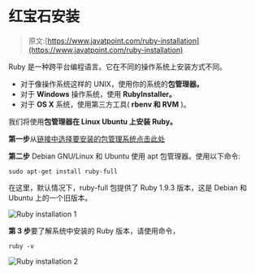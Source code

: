 # 红宝石安装

> 原文:[https://www.javatpoint.com/ruby-installation](https://www.javatpoint.com/ruby-installation)

Ruby 是一种跨平台编程语言。它在不同的操作系统上安装方式不同。

*   对于像操作系统这样的 UNIX，使用你的系统的**包管理器。**
*   对于 **Windows** 操作系统，使用 **RubyInstaller。**
*   对于 **OS X** 系统，使用第三方工具( **rbenv 和 RVM** )。

我们将使用**包管理器在 **Linux Ubuntu** 上安装 Ruby。**

**第一步**从[链接中选择要安装的包管理系统点击此处](https://www.ruby-lang.org/en/documentation/installation/#apt)

**第二步** Debian GNU/Linux 和 Ubuntu 使用 apt 包管理器。使用以下命令:

```
sudo apt-get install ruby-full

```

在这里，默认情况下，ruby-full 包提供了 Ruby 1.9.3 版本，这是 Debian 和 Ubuntu 上的一个旧版本。

![Ruby installation 1](../Images/6731cf17b380bcdb04c308740d95a2d8.png)

**第 3 步**要了解系统中安装的 Ruby 版本，请使用命令，

```
ruby -v

```

![Ruby installation 2](../Images/750d2d493b38a9c0b40ad88428583194.png)